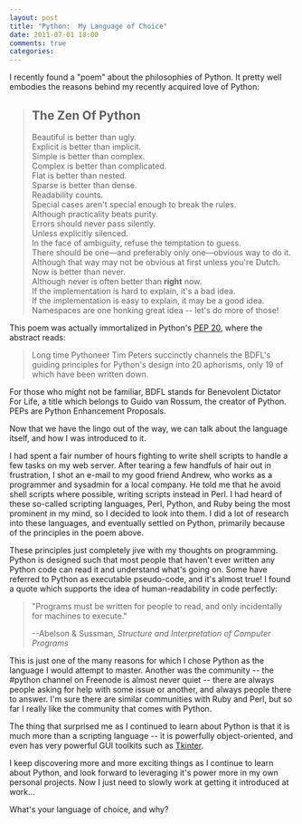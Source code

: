 ```yaml
---
layout: post
title: "Python:  My Language of Choice"
date: 2011-07-01 18:00
comments: true
categories:
---
```


I recently found a "poem" about the philosophies of Python.  It pretty well
embodies the reasons behind my recently acquired love of Python:

> ## The Zen Of Python
>
> Beautiful is better than ugly.<br>
> Explicit is better than implicit.<br>
> Simple is better than complex.<br>
> Complex is better than complicated.<br>
> Flat is better than nested.<br>
> Sparse is better than dense.<br>
> Readability counts.<br>
> Special cases aren't special enough to break the rules.<br>
> Although practicality beats purity.<br>
> Errors should never pass silently.<br>
> Unless explicitly silenced.<br>
> In the face of ambiguity, refuse the temptation to guess.<br>
> There should be one—and preferably only one—obvious way to do it.<br>
> Although that way may not be obvious at first unless you're Dutch.<br>
> Now is better than never.<br>
> Although never is often better than **right** now.<br>
> If the implementation is hard to explain, it's a bad idea.<br>
> If the implementation is easy to explain, it may be a good idea.<br>
> Namespaces are one honking great idea -- let's do more of those!

This poem was actually immortalized in Python's [PEP 20][1], where the abstract
reads:

> Long time Pythoneer Tim Peters succinctly channels the BDFL's guiding
> principles for Python's design into 20 aphorisms, only 19 of which have been
> written down.

For those who might not be familiar, BDFL stands for Benevolent Dictator For
Life, a title which belongs to Guido van Rossum, the creator of Python.  PEPs
are Python Enhancement Proposals.

Now that we have the lingo out of the way, we can talk about the language
itself, and how I was introduced to it.

I had spent a fair number of hours fighting to write shell scripts to handle a
few tasks on my web server.  After tearing a few handfuls of hair out in
frustration, I shot an e-mail to my good friend Andrew, who works as a
programmer and sysadmin for a local company.  He told me that he avoid shell
scripts where possible, writing scripts instead in Perl.  I had heard of these
so-called scripting languages, Perl, Python, and Ruby being the most prominent
in my mind, so I decided to look into them.  I did a lot of research into these
languages, and eventually settled on Python, primarily because of the
principles in the poem above.

These principles just completely jive with my thoughts on programming.  Python
is designed such that most people that haven't ever written any Python code can
read it and understand what's going on.  Some have referred to Python as
executable pseudo-code, and it's almost true!  I found a quote which supports
the idea of human-readability in code perfectly:

> "Programs must be written for people to read, and only incidentally for
> machines to execute."
>
> --Abelson & Sussman, *Structure and Interpretation of Computer Programs*

This is just one of the many reasons for which I chose Python as the language I
would attempt to master.  Another was the community -- the #python channel on
Freenode is almost never quiet -- there are always people asking for help with
some issue or another, and always people there to answer.  I'm sure there are
similar communities with Ruby and Perl, but so far I really like the community
that comes with Python.

The thing that surprised me as I continued to learn about Python is that it is
much more than a scripting language -- it is powerfully object-oriented, and
even has very powerful GUI toolkits such as [Tkinter][2].

I keep discovering more and more exciting things as I continue to learn about
Python, and look forward to leveraging it's power more in my own personal
projects.  Now I just need to slowly work at getting it introduced at work...

What's your language of choice, and why?

[1]: http://www.python.org/dev/peps/pep-0020/
[2]: http://wiki.python.org/moin/TkInter
